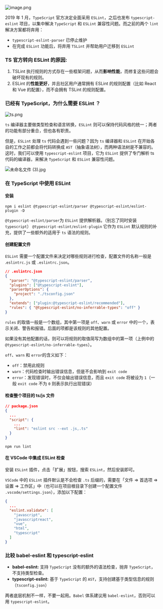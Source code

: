 ![image.png](https://p9-juejin.byteimg.com/tos-cn-i-k3u1fbpfcp/60f4aead025d41bd8984999a41ff584d~tplv-k3u1fbpfcp-watermark.image)

2019 年 1 月，`TypeScript` 官方决定全面采用 `ESLint`，之后也发布 `typescript-eslint` 项目，以集中解决 `TypeScript` 和 `ESLint` 兼容性问题。而之前的两个 `lint` 解决方案都将弃用：

- `typescript-eslint-parser` 已停止维护
- 在完成 `ESLint` 功能后，将弃用 `TSLint` 并帮助用户迁移到 `ESLint`

### TS 官方转向 ESLint 的原因:

1. TSLint 执行规则的方式存在一些框架问题，从而**影响性能**，而修复这些问题会破坏现有的规则。
2. ESLint 的**性能更好**，并且社区用户通常拥有 ESLint 的规则配置（比如 React 和 Vue 的配置），而不会拥有 TSLint 的规则配置。

### 已经有 TypeScript，为什么需要 ESLint ？

![ts.png](https://p9-juejin.byteimg.com/tos-cn-i-k3u1fbpfcp/399beef1cf5741fdb5da5a5e1ddff59c~tplv-k3u1fbpfcp-watermark.image)

`ts` 编译器主要做类型检查和语言转换，`ESLint` 则可以保持代码风格的统一；两者的功能有部分重合，但也各有职责。

但是，`ESLint` 处理 `ts` 代码会遇到一些问题？因为 `ts` 编译器和 `ESLint` 在开始各自的工作之前都会将代码转换成 `AST`（抽象语法树），而两种语法树是不兼容的。这时，我们可以使用 `typescript-eslint` 项目，它为 `ESLint` 提供了专门解析 ts 代码的编译器，来解决 `TypeScript` 和 `ESLint` 兼容性问题。

![未命名文件 (3).jpg](https://p6-juejin.byteimg.com/tos-cn-i-k3u1fbpfcp/e1969849afea428b953718cb9c7a411d~tplv-k3u1fbpfcp-watermark.image)

### 在 TypeScript 中使用 ESLint

#### 安装

```
npm i eslint @typescript-eslint/parser @typescript-eslint/eslint-plugin -D
```

`@typescript-eslint/parser`为 `ESLint` 提供解析器。（别忘了同时安装 `typescript`）
`@typescript-eslint/eslint-plugin` 它作为 `ESLint` 默认规则的补充，提供了一些额外的适用于 `ts` 语法的规则。

#### 创建配置文件

`ESLint` 需要一个配置文件来决定对哪些规则进行检查，配置文件的名称一般是 .`eslintrc.js` 或 `.eslintrc.json`。

```json
// .eslintrc.json
{
  "parser": "@typescript-eslint/parser",
  "plugins": ["@typescript-eslint"],
  "parserOptions": {
    "project": "./tsconfig.json"
  },
  "extends": ["plugin:@typescript-eslint/recommended"],
  "rules": { "@typescript-eslint/no-inferrable-types": "off" }
}
```

`rules` 的取值一般是一个数组，其中第一项是 `off`、`warn` 或 `error` 中的一个，表示关闭、警告和报错。后面的项都是该规则的其他配置。

如果没有其他配置的话，则可以将规则的取值简写为数组中的第一项（上例中的 `@typescript-eslint/no-inferrable-types`）。

`off`、`warn` 和 `error`的含义如下：

- `off`：禁用此规则
- `warn`：代码检查时输出错误信息，但是不会影响到 `exit code`
- `error`：发现错误时，不仅会输出错误信息，而且 `exit code` 将被设为 `1`（一般 `exit code` 不为 `0` 则表示执行出现错误）

#### 检查整个项目的 ts/js 文件

```json
// package.json
{
  ...
  "script": {
    ...
    "lint": "eslint src --ext .js,.ts"
  }
}
```

```
npm run lint
```

#### 在 VSCode 中集成 ESLint 检查

安装 `ESLint` 插件，点击「扩展」按钮，搜索 `ESLint`，然后安装即可。

`VSCode` 中的 `ESLint` 插件默认是不会检查 `.ts` 后缀的，需要在「文件 => 首选项 => 设置 => 工作区」中（也可以在项目根目录下创建一个配置文件 `.vscode/settings.json`），添加以下配置：

```json
{
  ...
  "eslint.validate": [
    "javascript",
    "javascriptreact",
    "vue",
    "html",
    "typescript"
  ]
}
```

### 比较 babel-eslint 和 typescript-eslint

- **babel-eslint:** 支持 `TypeScript` 没有的额外的语法检查，抛弃 `TypeScript`，不支持类型检查。
- **typescript-eslint:** 基于 `TypeScript` 的 `AST`，支持创建基于类型信息的规则（`tsconfig.json`）

两者底层机制不一样，不要一起用。`Babel` 体系建议用 `babel-eslint`，否则可以用 `typescript-eslint`。
